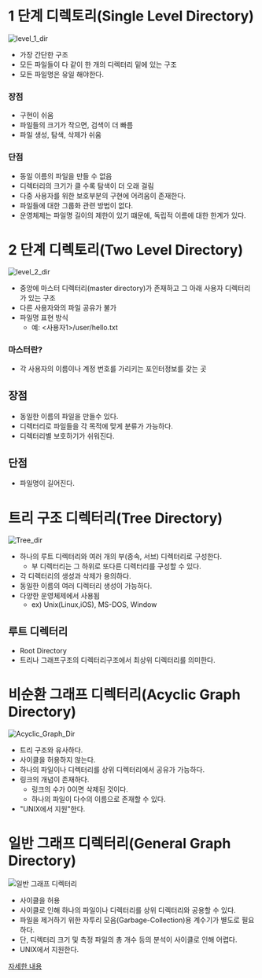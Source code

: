 # 1 단계 디렉토리(Single Level Directory)
![level_1_dir](https://static.javatpoint.com/operating-system/images/os-single-level-directory.png)

* 가장 간단한 구조
* 모든 파일들이 다 같이 한 개의 디렉터리 밑에 있는 구조
* 모든 파일명은 유일 해야한다.

### 장점

* 구현이 쉬움
* 파일들의 크기가 작으면, 검색이 더 빠름
* 파일 생성, 탐색, 삭제가 쉬움

### 단점
* 동일 이름의 파일을 만들 수 없음
* 디렉터리의 크기가 클 수록 탐색이 더 오래 걸림
* 다중 사용자를 위한 보호부분의 구현에 어려움이 존재한다.
* 파일들에 대한 그룹화 관련 방법이 없다.
* 운영체제는 파일명 길이의 제한이 있기 떄문에, 독립적 이름에 대한 한계가 있다.

# 2 단계 디렉토리(Two Level Directory)
![level_2_dir](https://static.javatpoint.com/operating-system/images/os-two-level-directory.png)
* 중앙에 마스터 디렉터리(master directory)가 존재하고 그 아래 사용자 디렉터리가 있는 구조
* 다른 사용자와의 파일 공유가 불가
* 파일명 표현 방식
    * 예: <사용자1>/user/hello.txt

### 마스터란?
* 각 사용자의 이름이나 계정 번호를 가리키는 포인터정보를 갖는 곳

## 장점
* 동일한 이름의 파일을 만들수 있다.
* 디렉터리로 파일들을 각 목적에 맞게 분류가 가능하다.
* 디렉터리별 보호하기가 쉬워진다.

## 단점
* 파일명이 길어진다.

# 트리 구조 디렉터리(Tree Directory)
![Tree_dir](https://static.javatpoint.com/operating-system/images/os-tree-structured-directory.png)
* 하나의 루트 디렉터리와 여러 개의 부(종속, 서브) 디렉터리로 구성한다.
    * 부 디렉터리는 그 하위로 또다른 디렉터리를 구성할 수 있다.
* 각 디렉터리의 생성과 삭제가 용의하다.
* 동일한 이름의 여러 디렉터리 생성이 가능하다.
* 다양한 운영체제에서 사용됨
    * ex) Unix(Linux,iOS), MS-DOS, Window

## 루트 디렉터리
* Root Directory
* 트리나 그래프구조의 디렉터리구조에서 최상위 디렉터리를 의미한다.

# 비순환 그래프 디렉터리(Acyclic Graph Directory)
![Acyclic_Graph_Dir](https://static.javatpoint.com/operating-system/images/os-acyclic-graph-structured-directories.png)
* 트리 구조와 유사하다.
* 사이클을 허용하지 않는다.
* 하나의 파일이나 디렉터리를 상위 디렉터리에서 공유가 가능하다.
* 링크의 개념이 존재하다.
    * 링크의 수가 0이면 삭제된 것이다.
    * 하나의 파일이 다수의 이름으로 존재할 수 있다.
* "UNIX에서 지원"한다.


# 일반 그래프 디렉터리(General Graph Directory)
![일반 그래프 디렉터리](https://mblogthumb-phinf.pstatic.net/20130712_81/jevida_137361494661527aAP_PNG/5.png?type=w2)
* 사이클을 허용
* 사이클로 인해 하나의 파일이나 디렉터리를 상위 디렉터리와 공용할 수 있다.
* 파일을 제거하기 위한 자투리 모음(Garbage-Collection)용 계수기가 별도로 필요하다.
* 단, 디렉터리 크기 및 측정 파일의 총 개수 등의 분석이 사이클로 인해 어렵다.
* UNIX에서 지원한다.


[자세한 내용](https://www.javatpoint.com/os-single-level-directory)